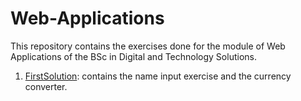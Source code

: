 # Web-Applications

This repository contains the exercises done for the module of Web Applications of the BSc in Digital and Technology Solutions.

1. [FirstSolution](https://github.com/alysanne/Web-Applications/tree/master/FirstSolution): contains the name input exercise and the currency converter.

